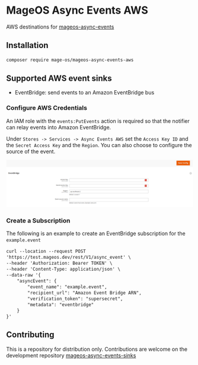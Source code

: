 # MageOS Async Events AWS

AWS destinations for [mageos-async-events](https://github.com/mage-os/mageos-async-events)

## Installation

```sh
composer require mage-os/mageos-async-events-aws
```

## Supported AWS event sinks

* EventBridge: send events to an Amazon EventBridge bus

### Configure AWS Credentials

An IAM role with the `events:PutEvents` action is required so that the notifier can relay events into Amazon
EventBridge.

Under `Stores -> Services -> Async Events AWS` set the `Access Key ID` and the `Secret Access Key` and the `Region`. You
can also choose to configure the source of the event.

![AWS Config](./docs/config.png)

### Create a Subscription

The following is an example to create an EventBridge subscription for the `example.event` 
```shell
curl --location --request POST 'https://test.mageos.dev/rest/V1/async_event' \
--header 'Authorization: Bearer TOKEN' \
--header 'Content-Type: application/json' \
--data-raw '{
    "asyncEvent": {
        "event_name": "example.event",
        "recipient_url": "Amazon Event Bridge ARN",
        "verification_token": "supersecret",
        "metadata": "eventbridge"
    }
}'
```

## Contributing

This is a repository for distribution only.
Contributions are welcome on the development repository [mageos-async-events-sinks](https://github.com/mage-os/mageos-async-events-sinks)
